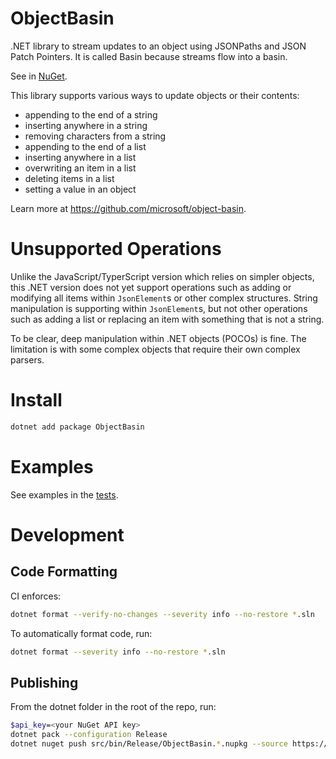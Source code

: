 # ObjectBasin
.NET library to stream updates to an object using JSONPaths and JSON Patch Pointers.
It is called Basin because streams flow into a basin.

See in [NuGet](https://www.nuget.org/packages/ObjectBasin).

This library supports various ways to update objects or their contents:
* appending to the end of a string
* inserting anywhere in a string
* removing characters from a string
* appending to the end of a list
* inserting anywhere in a list
* overwriting an item in a list
* deleting items in a list
* setting a value in an object

Learn more at https://github.com/microsoft/object-basin.

# Unsupported Operations
Unlike the JavaScript/TyperScript version which relies on simpler objects, this .NET version does not yet support operations such as adding or modifying all items within `JsonElement`s or other complex structures.
String manipulation is supporting within `JsonElement`s, but not other operations such as adding a list or replacing an item with something that is not a string.

To be clear, deep manipulation within .NET objects (POCOs) is fine. The limitation is with some complex objects that require their own complex parsers.

# Install
```bash
dotnet add package ObjectBasin
```

# Examples
See examples in the [tests](tests/Tests/BasinTests.cs).

# Development
## Code Formatting
CI enforces:
```bash
dotnet format --verify-no-changes --severity info --no-restore *.sln
```

To automatically format code, run:
```bash
dotnet format --severity info --no-restore *.sln
```

## Publishing
From the dotnet folder in the root of the repo, run:
```bash
$api_key=<your NuGet API key>
dotnet pack --configuration Release
dotnet nuget push src/bin/Release/ObjectBasin.*.nupkg --source https://api.nuget.org/v3/index.json -k $api_key --skip-duplicate
```
